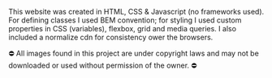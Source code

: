 This website was created in HTML, CSS & Javascript (no frameworks used).
For defining classes I used BEM convention; for styling I used custom properties in CSS (variables), flexbox, grid and media queries. I also included a normalize cdn for consistency ower the browsers.

⛔ All images found in this project are under copyright laws and may not be downloaded or used without permission of the owner. ⛔
